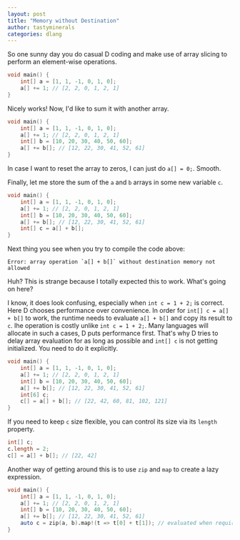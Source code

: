 ```yaml
---
layout: post
title: "Memory without Destination"
author: tastyminerals
categories: dlang
---
```


So one sunny day you do casual D coding and make use of array slicing to perform an element-wise operations.

```d
void main() {
    int[] a = [1, 1, -1, 0, 1, 0];
    a[] += 1; // [2, 2, 0, 1, 2, 1]
}
```

Nicely works!
Now, I'd like to sum it with another array.

```d
void main() {
    int[] a = [1, 1, -1, 0, 1, 0];
    a[] += 1; // [2, 2, 0, 1, 2, 1]
    int[] b = [10, 20, 30, 40, 50, 60];
    a[] += b[]; // [12, 22, 30, 41, 52, 61]
}
```

In case I want to reset the array to zeros, I can just do `a[] = 0;`.
Smooth.

Finally, let me store the sum of the `a` and `b` arrays in some new variable `c`.

```d
void main() {
    int[] a = [1, 1, -1, 0, 1, 0];
    a[] += 1; // [2, 2, 0, 1, 2, 1]
    int[] b = [10, 20, 30, 40, 50, 60];
    a[] += b[]; // [12, 22, 30, 41, 52, 61]
    int[] c = a[] + b[];
}
```

Next thing you see when you try to compile the code above:

    Error: array operation `a[] + b[]` without destination memory not allowed

Huh? This is strange because I totally expected this to work.
What's going on here?

I know, it does look confusing, especially when `int c = 1 + 2;` is correct.
Here D chooses performance over convenience.
In order for `int[] c = a[] + b[]` to work, the runtime needs to evaluate `a[] + b[]` and copy its result to `c`.
Ihe operation is costly unlike `int c = 1 + 2;`.
Many languages will allocate in such a cases, D puts performance first.
That's why D tries to delay array evaluation for as long as possible and `int[] c` is not getting initialized.
You need to do it explicitly.

```d
void main() {
    int[] a = [1, 1, -1, 0, 1, 0];
    a[] += 1; // [2, 2, 0, 1, 2, 1]
    int[] b = [10, 20, 30, 40, 50, 60];
    a[] += b[]; // [12, 22, 30, 41, 52, 61]
    int[6] c;
    c[] = a[] + b[]; // [22, 42, 60, 81, 102, 121]
}
```

If you need to keep `c` size flexible, you can control its size via its `length` property.

```d
int[] c;
c.length = 2;
c[] = a[] + b[]; // [22, 42]
```

Another way of getting around this is to use `zip` and `map` to create a lazy expression.

```d
void main() {
    int[] a = [1, 1, -1, 0, 1, 0];
    a[] += 1; // [2, 2, 0, 1, 2, 1]
    int[] b = [10, 20, 30, 40, 50, 60];
    a[] += b[]; // [12, 22, 30, 41, 52, 61]
    auto c = zip(a, b).map!(t => t[0] + t[1]); // evaluated when required
}
```

